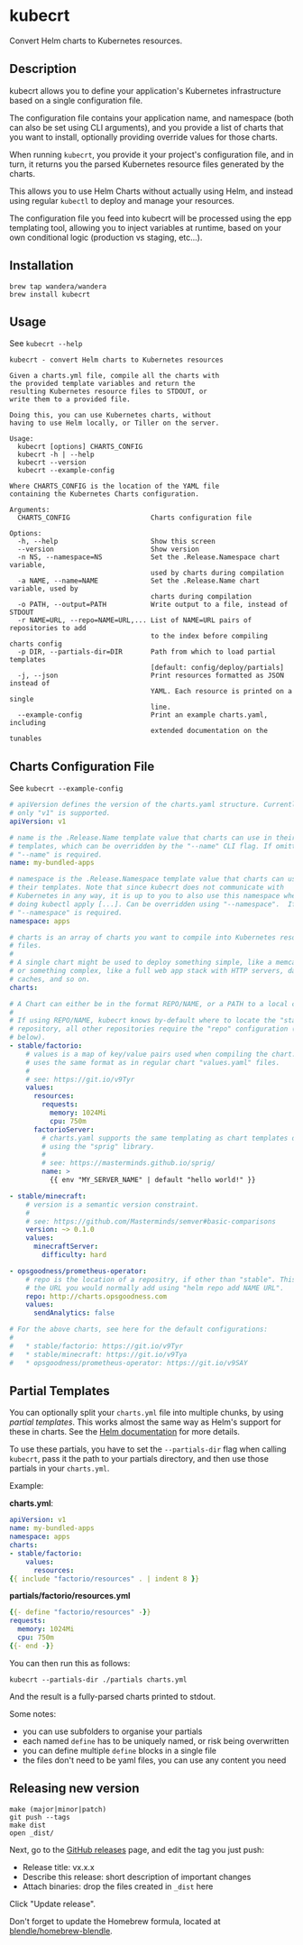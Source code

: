 # kubecrt

Convert Helm charts to Kubernetes resources.

## Description

kubecrt allows you to define your application's Kubernetes infrastructure based
on a single configuration file.

The configuration file contains your application name, and namespace (both can
also be set using CLI arguments), and you provide a list of charts that you want
to install, optionally providing override values for those charts.

When running `kubecrt`, you provide it your project's configuration file, and in
turn, it returns you the parsed Kubernetes resource files generated by the
charts.

This allows you to use Helm Charts without actually using Helm, and instead
using regular `kubectl` to deploy and manage your resources.

The configuration file you feed into kubecrt will be processed using the epp
templating tool, allowing you to inject variables at runtime, based on your own
conditional logic (production vs staging, etc...).

## Installation

```
brew tap wandera/wandera
brew install kubecrt
```

## Usage

See `kubecrt --help`

```
kubecrt - convert Helm charts to Kubernetes resources

Given a charts.yml file, compile all the charts with
the provided template variables and return the
resulting Kubernetes resource files to STDOUT, or
write them to a provided file.

Doing this, you can use Kubernetes charts, without
having to use Helm locally, or Tiller on the server.

Usage:
  kubecrt [options] CHARTS_CONFIG
  kubecrt -h | --help
  kubecrt --version
  kubecrt --example-config

Where CHARTS_CONFIG is the location of the YAML file
containing the Kubernetes Charts configuration.

Arguments:
  CHARTS_CONFIG                    Charts configuration file

Options:
  -h, --help                       Show this screen
  --version                        Show version
  -n NS, --namespace=NS            Set the .Release.Namespace chart variable,
                                   used by charts during compilation
  -a NAME, --name=NAME             Set the .Release.Name chart variable, used by
                                   charts during compilation
  -o PATH, --output=PATH           Write output to a file, instead of STDOUT
  -r NAME=URL, --repo=NAME=URL,... List of NAME=URL pairs of repositories to add
                                   to the index before compiling charts config
  -p DIR, --partials-dir=DIR       Path from which to load partial templates
                                   [default: config/deploy/partials]
  -j, --json                       Print resources formatted as JSON instead of
                                   YAML. Each resource is printed on a single
                                   line.
  --example-config                 Print an example charts.yaml, including
                                   extended documentation on the tunables
```

## Charts Configuration File

See `kubecrt --example-config`

```yaml
# apiVersion defines the version of the charts.yaml structure. Currently,
# only "v1" is supported.
apiVersion: v1

# name is the .Release.Name template value that charts can use in their
# templates, which can be overridden by the "--name" CLI flag. If omitted,
# "--name" is required.
name: my-bundled-apps

# namespace is the .Release.Namespace template value that charts can use in
# their templates. Note that since kubecrt does not communicate with
# Kubernetes in any way, it is up to you to also use this namespace when
# doing kubectl apply [...]. Can be overridden using "--namespace".  If omitted,
# "--namespace" is required.
namespace: apps

# charts is an array of charts you want to compile into Kubernetes resource
# files.
#
# A single chart might be used to deploy something simple, like a memcached pod,
# or something complex, like a full web app stack with HTTP servers, databases,
# caches, and so on.
charts:

# A Chart can either be in the format REPO/NAME, or a PATH to a local chart.
#
# If using REPO/NAME, kubecrt knows by-default where to locate the "stable"
# repository, all other repositories require the "repo" configuration (see
# below).
- stable/factorio:
    # values is a map of key/value pairs used when compiling the chart. This
    # uses the same format as in regular chart "values.yaml" files.
    #
    # see: https://git.io/v9Tyr
    values:
      resources:
        requests:
          memory: 1024Mi
          cpu: 750m
      factorioServer:
        # charts.yaml supports the same templating as chart templates do,
        # using the "sprig" library.
        #
        # see: https://masterminds.github.io/sprig/
        name: >
          {{ env "MY_SERVER_NAME" | default "hello world!" }}

- stable/minecraft:
    # version is a semantic version constraint.
    #
    # see: https://github.com/Masterminds/semver#basic-comparisons
    version: ~> 0.1.0
    values:
      minecraftServer:
        difficulty: hard

- opsgoodness/prometheus-operator:
    # repo is the location of a repositry, if other than "stable". This is
    # the URL you would normally add using "helm repo add NAME URL".
    repo: http://charts.opsgoodness.com
    values:
      sendAnalytics: false

# For the above charts, see here for the default configurations:
#
#   * stable/factorio: https://git.io/v9Tyr
#   * stable/minecraft: https://git.io/v9Tya
#   * opsgoodness/prometheus-operator: https://git.io/v9SAY
```

## Partial Templates

You can optionally split your `charts.yml` file into multiple chunks, by using
_partial templates_. This works almost the same way as Helm's support for these
in charts. See the [Helm documentation][docs] for more details.

To use these partials, you have to set the `--partials-dir` flag when calling
`kubecrt`, pass it the path to your partials directory, and then use those
partials in your `charts.yml`.

Example:

**charts.yml**:

```yaml
apiVersion: v1
name: my-bundled-apps
namespace: apps
charts:
- stable/factorio:
    values:
      resources:
{{ include "factorio/resources" . | indent 8 }}
```

**partials/factorio/resources.yml**

```yaml
{{- define "factorio/resources" -}}
requests:
  memory: 1024Mi
  cpu: 750m
{{- end -}}
```

You can then run this as follows:

```
kubecrt --partials-dir ./partials charts.yml
```

And the result is a fully-parsed charts printed to stdout.

Some notes:

* you can use subfolders to organise your partials
* each named `define` has to be uniquely named, or risk being overwritten
* you can define multiple `define` blocks in a single file
* the files don't need to be yaml files, you can use any content you need

[docs]: https://github.com/kubernetes/helm/blob/master/docs/chart_template_guide/named_templates.md

## Releasing new version

```
make (major|minor|patch)
git push --tags
make dist
open _dist/
```

Next, go to the [GitHub releases](https://github.com/blendle/kubecrt/releases)
page, and edit the tag you just push:

* Release title: vx.x.x
* Describe this release: short description of important changes
* Attach binaries: drop the files created in `_dist` here

Click "Update release".

Don't forget to update the Homebrew formula, located at
[blendle/homebrew-blendle][tap].

[tap]: https://github.com/blendle/homebrew-blendle

